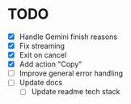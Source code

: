 # TODO

- [x] Handle Gemini finish reasons
- [x] Fix streaming
- [x] Exit on cancel
- [x] Add action "Copy"
- [ ] Improve general error handling
- [ ] Update docs
  - [ ] Update readme tech stack
